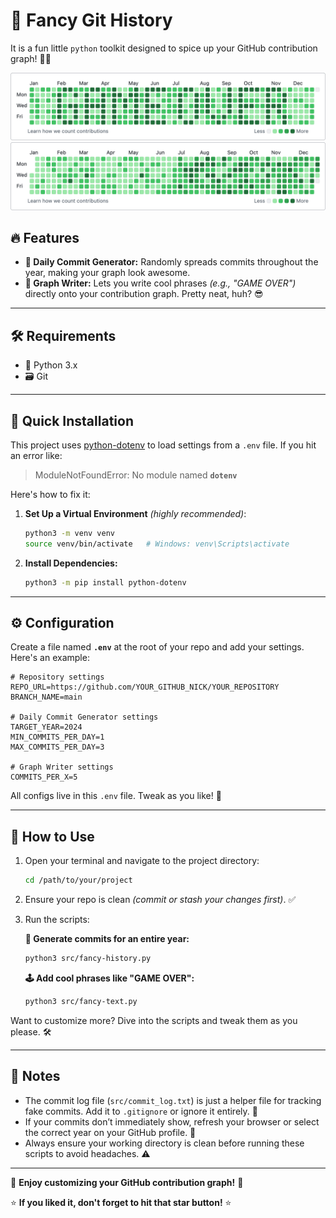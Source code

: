 # 🚀 Fancy Git History

It is a fun little `python` toolkit designed to spice up your GitHub contribution graph! 🎨✨

![Preview1](https://raw.githubusercontent.com/danilrez/fancy-git-history/refs/heads/main/images/gameover.png)
![Preview2](https://raw.githubusercontent.com/danilrez/fancy-git-history/refs/heads/main/images/fancyhistory.png)

## 🔥 Features

-   **📆 Daily Commit Generator:** Randomly spreads commits throughout the year, making your graph look awesome.
-   **🎨 Graph Writer:** Lets you write cool phrases _(e.g., "GAME OVER")_ directly onto your contribution graph. Pretty neat, huh? 😎

---

## 🛠 Requirements

-   🐍 Python 3.x
-   🗃️ Git

---

## 🚀 Quick Installation

This project uses [python-dotenv](https://pypi.org/project/python-dotenv/) to load settings from a `.env` file.
If you hit an error like:

> ModuleNotFoundError: No module named **`dotenv`**

Here's how to fix it:

1. **Set Up a Virtual Environment** _(highly recommended)_:

    ```bash
    python3 -m venv venv
    source venv/bin/activate   # Windows: venv\Scripts\activate
    ```

2. **Install Dependencies:**

    ```bash
    python3 -m pip install python-dotenv
    ```

---

## ⚙️ Configuration

Create a file named **`.env`** at the root of your repo and add your settings. Here's an example:

```env
# Repository settings
REPO_URL=https://github.com/YOUR_GITHUB_NICK/YOUR_REPOSITORY
BRANCH_NAME=main

# Daily Commit Generator settings
TARGET_YEAR=2024
MIN_COMMITS_PER_DAY=1
MAX_COMMITS_PER_DAY=3

# Graph Writer settings
COMMITS_PER_X=5
```

All configs live in this `.env` file. Tweak as you like! 🔧

---

## 🚀 How to Use

1. Open your terminal and navigate to the project directory:

    ```bash
    cd /path/to/your/project
    ```

2. Ensure your repo is clean _(commit or stash your changes first)_. ✅
3. Run the scripts:

    **🎨 Generate commits for an entire year:**

    ```bash
    python3 src/fancy-history.py
    ```

    **🕹️ Add cool phrases like "GAME OVER":**

    ```bash
    python3 src/fancy-text.py
    ```

Want to customize more? Dive into the scripts and tweak them as you please. 🛠️

---

## 📝 Notes

-   The commit log file (`src/commit_log.txt`) is just a helper file for tracking fake commits. Add it to `.gitignore` or ignore it entirely. 📄
-   If your commits don’t immediately show, refresh your browser or select the correct year on your GitHub profile. 🔄
-   Always ensure your working directory is clean before running these scripts to avoid headaches. ⚠️

---

🚀 **Enjoy customizing your GitHub contribution graph!** 🎉

⭐️ **If you liked it, don't forget to hit that star button!** ⭐️
